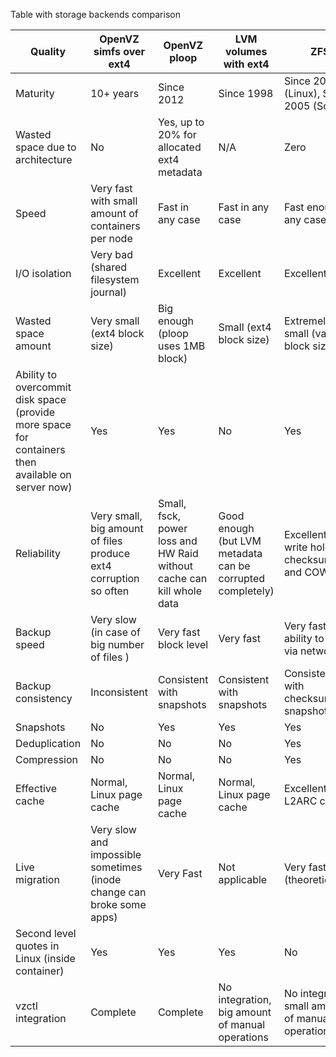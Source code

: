 Table with storage backends comparison

| Quality | OpenVZ simfs over ext4         | OpenVZ ploop       | LVM volumes with ext4         | ZFS |
| --------| -------------  |-------------| ------------| -------|
| Maturity| 10+ years      | Since 2012  | Since 1998  | Since 2014 (Linux), Since 2005 (Solaris)        |
| Wasted space due to architecture | No | Yes, up to 20% for allocated ext4 metadata | N/A | Zero |
| Speed   | Very fast with small amount of containers per node      | Fast in any case        | Fast in any case       | Fast enough in any case|
| I/O isolation | Very bad (shared filesystem journal) | Excellent   | Excellent   | Excellent |
| Wasted space amount      | Very small (ext4 block size) | Big enough (ploop uses 1MB block) | Small (ext4 block size) | Extremely small (variable block size) | 
| Ability to overcommit disk space (provide more space for containers then available on server now) | Yes | Yes | No | Yes |
| Reliability | Very small, big amount of files produce ext4 corruption so often | Small, fsck, power loss and HW Raid without cache can kill whole data | Good enough (but LVM metadata can be corrupted completely) | Excellent (no write hole, checksumming and COW) | 
| Backup speed | Very slow (in case of big number of files ) | Very fast block level | Very fast | Very fast (with ability to send via network) |
| Backup consistency | Inconsistent | Consistent with snapshots | Consistent with snapshots | Consistent with checksummed snapshots |
| Snapshots | No | Yes | Yes | Yes |
| Deduplication | No | No | No | Yes |
| Compression | No | No | No | Yes |
| Effective cache | Normal, Linux page cache | Normal, Linux page cache | Normal, Linux page cache | Excellent, L2ARC cache |
| Live migration | Very slow and impossible sometimes (inode change can broke some apps) | Very Fast | Not applicable | Very fast (theoretically) |
| Second level quotes in Linux (inside container) | Yes | Yes | Yes | No |
| vzctl integration | Complete | Complete | No integration, big amount of manual operations | No integration, small amount of manual operations |
